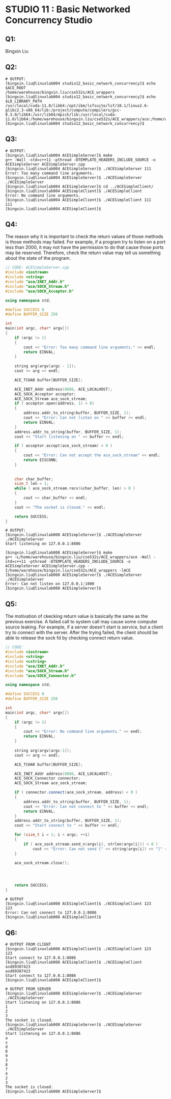 # STUDIO 11 : Basic Networked Concurrency Studio

## Q1:

Bingxin Liu

## Q2:

```shell
# OUTPUT:
[bingxin.liu@linuxlab004 studio12_basic_network_concurrency]$ echo $ACE_ROOT
/home/warehouse/bingxin.liu/cse532s/ACE_wrappers
[bingxin.liu@linuxlab004 studio12_basic_network_concurrency]$ echo $LD_LIBRARY_PATH
/usr/local/cuda-11.0/lib64:/opt/ibm/lsfsuite/lsf/10.1/linux2.6-glibc2.3-x86_64/lib:/project/compute/compilers/gcc-8.3.0/lib64:/usr/lib64/mpich/lib:/usr/local/cuda-11.0/lib64:/home/warehouse/bingxin.liu/cse532s/ACE_wrappers/ace:/home/warehouse/bingxin.liu/cse532s/ACE_wrappers/ace
[bingxin.liu@linuxlab004 studio12_basic_network_concurrency]$
```

## Q3:

```shell
# OUTPUT:
[bingxin.liu@linuxlab004 ACESimpleServer]$ make
g++ -Wall -std=c++11 -pthread -DTEMPLATE_HEADERS_INCLUDE_SOURCE -o ACESimpleServer ACESimpleServer.cpp
[bingxin.liu@linuxlab004 ACESimpleServer]$ ./ACESimpleServer 111
Error: Too many command line arguments.
[bingxin.liu@linuxlab004 ACESimpleServer]$ ./ACESimpleServer
./ACESimpleServer
[bingxin.liu@linuxlab004 ACESimpleServer]$ cd ../ACESimpleClient/
[bingxin.liu@linuxlab004 ACESimpleClient]$ ./ACESimpleClient
Error: No command line arguments.
[bingxin.liu@linuxlab004 ACESimpleClient]$ ./ACESimpleClient 111
111
[bingxin.liu@linuxlab004 ACESimpleClient]$
```

## Q4:

The reason why it is important to check the return values of those methods is those methods may failed. For example, if a program try to listen on a port less than 2000, it may not have the permission to do that cause those ports may be reserved. Therefore, check the return value may tell us something about the state of the program.

```c++
// CODE: ACESimpleServer.cpp
#include <iostream>
#include <string>
#include "ace/INET_Addr.h"
#include "ace/SOCK_Stream.h"
#include "ace/SOCK_Acceptor.h"

using namespace std;

#define SUCCESS 0
#define BUFFER_SIZE 256

int 
main(int argc, char* argv[])
{
    if (argc != 1)
    {
        cout << "Error: Too many command line arguments." << endl;
        return EINVAL;
    }
     
    string arg(argv[argc - 1]);
    cout << arg << endl;

    ACE_TCHAR buffer[BUFFER_SIZE];

    ACE_INET_Addr address(8086, ACE_LOCALHOST);
    ACE_SOCK_Acceptor acceptor;
    ACE_SOCK_Stream ace_sock_stream;
    if ( acceptor.open(address, 1) < 0)
    {
        address.addr_to_string(buffer, BUFFER_SIZE, 1);
        cout << "Error: Can not listen on " << buffer << endl;
        return EINVAL;
    }
    address.addr_to_string(buffer, BUFFER_SIZE, 1);
    cout << "Start listening on " << buffer << endl;

    if ( acceptor.accept(ace_sock_stream) < 0 )
    {
        cout << "Error: Can not accept the ace_sock_stream" << endl;
        return EISCONN;
    }
        
    
    char char_buffer;
    size_t len = 1;
    while ( ace_sock_stream.recv(&char_buffer, len) > 0 )
    {
        cout << char_buffer << endl;
    }
    cout << "The socket is closed." << endl;

    return SUCCESS;
}
```

```shell
# OUTPUT:
[bingxin.liu@linuxlab008 ACESimpleServer]$ ./ACESimpleServer
./ACESimpleServer
Start listening on 127.0.0.1:8086

[bingxin.liu@linuxlab008 ACESimpleServer]$ make
g++ -L/home/warehouse/bingxin.liu/cse532s/ACE_wrappers/ace -Wall -std=c++11 -pthread -DTEMPLATE_HEADERS_INCLUDE_SOURCE -o ACESimpleServer ACESimpleServer.cpp -I/home/warehouse/bingxin.liu/cse532s/ACE_wrappers -lACE
[bingxin.liu@linuxlab008 ACESimpleServer]$ ./ACESimpleServer
./ACESimpleServer
Error: Can not listen on 127.0.0.1:1000
[bingxin.liu@linuxlab008 ACESimpleServer]$
```

## Q5:

The motivation of ckecking return value is basically the same as the previous exercise. A failed call to system call may cause some computer source leaking. For example, if a server doesn't start is service, but a client try to connect with the server. After the trying failed, the client should be able to release the sock fd by checking connect return value.

```c++
// CODE:
#include <iostream>
#include <string>
#include <cstring>
#include "ace/INET_Addr.h"
#include "ace/SOCK_Stream.h"
#include "ace/SOCK_Connector.h"

using namespace std;

#define SUCCESS 0
#define BUFFER_SIZE 256

int 
main(int argc, char* argv[])
{
    if (argc != 2)
    {
        cout << "Error: No command line arguments." << endl;
        return EINVAL;
    }
     
    string arg(argv[argc-1]);
    cout << arg << endl;

    ACE_TCHAR buffer[BUFFER_SIZE];

    ACE_INET_Addr address(8086, ACE_LOCALHOST);
    ACE_SOCK_Connector connector;
    ACE_SOCK_Stream ace_sock_stream;

    if ( connector.connect(ace_sock_stream, address) < 0 )
    {
        address.addr_to_string(buffer, BUFFER_SIZE, 1);
        cout << "Error: Can not connect to " << buffer << endl;
        return EINVAL;
    }
    address.addr_to_string(buffer, BUFFER_SIZE, 1);
    cout << "Start connect to " << buffer << endl;

    for (size_t i = 1; i < argc; ++i)
    {
        if ( ace_sock_stream.send_n(argv[i], strlen(argv[i])) < 0 )
            cout << "Error: Can not send [" << string(argv[i]) << "]" << endl; 
    }

    ace_sock_stream.close();




    return SUCCESS;
}
```

```shell
# OUTPUT
[bingxin.liu@linuxlab008 ACESimpleClient]$ ./ACESimpleClient 123
123
Error: Can not connect to 127.0.0.1:8086
[bingxin.liu@linuxlab008 ACESimpleClient]$
```
## Q6:

```shell
# OUTPUT FROM CLIENT
[bingxin.liu@linuxlab008 ACESimpleClient]$ ./ACESimpleClient 123
123
Start connect to 127.0.0.1:8086
[bingxin.liu@linuxlab008 ACESimpleClient]$ ./ACESimpleClient asd89387423
asd89387423
Start connect to 127.0.0.1:8086
[bingxin.liu@linuxlab008 ACESimpleClient]$

# OUTPUT FROM SERVER
[bingxin.liu@linuxlab008 ACESimpleServer]$ ./ACESimpleServer
./ACESimpleServer
Start listening on 127.0.0.1:8086
1
2
3
The socket is closed.
[bingxin.liu@linuxlab008 ACESimpleServer]$ ./ACESimpleServer
./ACESimpleServer
Start listening on 127.0.0.1:8086
a
s
d
8
9
3
8
7
4
2
3
The socket is closed.
[bingxin.liu@linuxlab008 ACESimpleServer]$
```